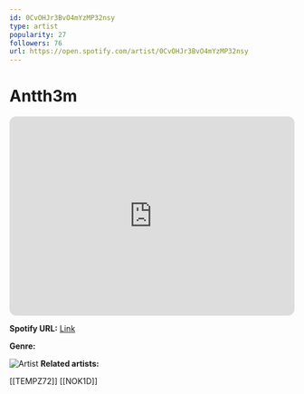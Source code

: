 ```yaml
---
id: 0CvOHJr3BvO4mYzMP32nsy
type: artist
popularity: 27
followers: 76
url: https://open.spotify.com/artist/0CvOHJr3BvO4mYzMP32nsy
---
```

# Antth3m

<iframe style="border-radius:12px" src="https://open.spotify.com/embed/artist/0CvOHJr3BvO4mYzMP32nsy" width="100%" height="352" frameBorder="0" allowfullscreen="" allow="autoplay; clipboard-write; encrypted-media; fullscreen; picture-in-picture" loading="lazy"></iframe>

**Spotify URL:** [Link](https://open.spotify.com/artist/0CvOHJr3BvO4mYzMP32nsy)

**Genre:** 

![Artist](https://i.scdn.co/image/ab6761610000e5eb20d36406ba1a46256db43b55)
**Related artists:**

[[TEMPZ72]]
[[NOK1D]]
